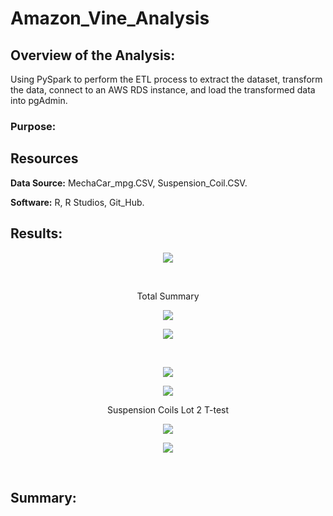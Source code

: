 # Amazon_Vine_Analysis

## Overview of the Analysis:

Using PySpark to perform the ETL process to extract the dataset, transform the data, connect to an AWS RDS instance, and load the transformed data into pgAdmin.

### Purpose:



## Resources

**Data Source:** MechaCar_mpg.CSV, Suspension_Coil.CSV.

**Software:** R, R Studios, Git_Hub.

## Results:


<p align="center">
    <img src="https://user-images.githubusercontent.com/98966503/169879902-e84fdeab-99b6-4ccd-a7d6-a37a966e7354.png"> 
</p>



<br>



<p align="center">
Total Summary 
</p>

<p align="center">
    <img src="https://user-images.githubusercontent.com/98966503/169879908-88c318d7-1603-4395-b9b9-98685dd983c9.png"> 
</p>

<p align="center">

</p>

<p align="center">
    <img src="https://user-images.githubusercontent.com/98966503/169879906-96f066a1-09dd-4506-8c99-b50eee47ffb5.png"> 
</p>


<br>



<p align="center">
    
</p>

<p align="center">
    <img src="https://user-images.githubusercontent.com/98966503/169879911-c2cd55b4-9b8b-487d-82a6-f9fdf55e7a84.png"> 
</p>



<p align="center">
    
</p>

<p align="center">
    <img src="https://user-images.githubusercontent.com/98966503/169879913-441551a5-d902-458b-b22a-07492b640d48.png"> 
</p>



<p align="center">
    Suspension Coils Lot 2 T-test
</p>

<p align="center">
    <img src="https://user-images.githubusercontent.com/98966503/169879914-ecf657d1-8fea-4db3-9dba-37580fe2d7d8.png"> 
</p>



<p align="center">
   
</p>

<p align="center">
    <img src="https://user-images.githubusercontent.com/98966503/169879915-799e8148-f71d-4d1c-8fba-c2222e24d6f4.png"> 
</p>


<br>

## Summary:





<p align="center">



</p>



